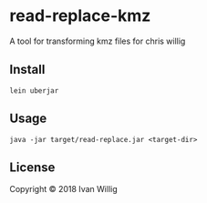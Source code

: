 # read-replace-kmz

A tool for transforming kmz files for chris willig

## Install

```shell
lein uberjar
```

## Usage


```shell
java -jar target/read-replace.jar <target-dir>

```


## License

Copyright © 2018 Ivan Willig
